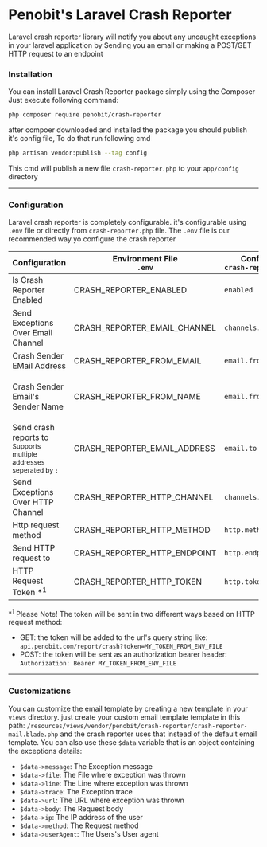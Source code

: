 # Penobit's Laravel Crash Reporter

Laravel crash reporter library will notify you about any uncaught exceptions in your laravel application by Sending you an email or making a POST/GET HTTP request to an endpoint


### Installation

You can install Laravel Crash Reporter package simply using the Composer
Just execute following command:

```bash
php composer require penobit/crash-reporter
```

after compoer downloaded and installed the package you should publish it's config file, To do that run following cmd

```bash
php artisan vendor:publish --tag config
```

This cmd will publish a new file `crash-reporter.php` to your `app/config` directory

----

### Configuration

Laravel crash reporter is completely configurable.
it's configurable using `.env` file or directly from `crash-reporter.php` file.
The `.env` file is our recommended way yo configure the crash reporter

|Configuration|Environment File <div>`.env`</div>|Config file <div>`crash-reporter.php`</div>|Default Value|
|---|---|---|---|
|Is Crash Reporter Enabled|CRASH_REPORTER_ENABLED|`enabled`|`false`|
|Send Exceptions Over Email Channel|CRASH_REPORTER_EMAIL_CHANNEL|`channels.email`|`true`|
|Crash Sender EMail Address|CRASH_REPORTER_FROM_EMAIL|`email.from.address`|`MAIL_FROM_ADDRESS` in `.env`|
|Crash Sender Email's Sender Name|CRASH_REPORTER_FROM_NAME|`email.from.address`|`MAIL_FROM_NAME` in `.env` if available `"Laravel Crash Reporter"` otherwise|
|Send crash reports to<div><sub>Supports multiple addresses seperated by `;`</sub></div>|CRASH_REPORTER_EMAIL_ADDRESS|`email.to`|`null`|
|Send Exceptions Over HTTP Channel|CRASH_REPORTER_HTTP_CHANNEL|`channels.http`|`false`|
|Http request method|CRASH_REPORTER_HTTP_METHOD|`http.method`|`"POST"`|
|Send HTTP request to|CRASH_REPORTER_HTTP_ENDPOINT|`http.endpoint`|`null`|
|HTTP Request Token *<sup>1</sup>|CRASH_REPORTER_HTTP_TOKEN|`http.token`|`null`|

*<sup>1</sup> Please Note!
The token will be sent in two different ways based on HTTP request method:
- GET: the token will be added to the url's query string like: `api.penobit.com/report/crash?token=MY_TOKEN_FROM_ENV_FILE`
- POST: the token will be sent as an authorization bearer header: `Authorization: Bearer MY_TOKEN_FROM_ENV_FILE`

----

### Customizations

You can customize the email template by creating a new template in your `views` directory.
just create your custom email template template in this path:
`/resources/views/vendor/penobit/crash-reporter/crash-reporter-mail.blade.php`
and the crash reporter uses that instead of the default email template.
You can also use these `$data` variable that is an object containing the exceptions details:
- `$data->message`: The Exception message
- `$data->file`: The File where exception was thrown
- `$data->line`: The Line where exception was thrown
- `$data->trace`: The Exception trace
- `$data->url`: The URL where exception was thrown
- `$data->body`: The Request body
- `$data->ip`: The IP address of the user
- `$data->method`: The Request method
- `$data->userAgent`: The Users's User agent
